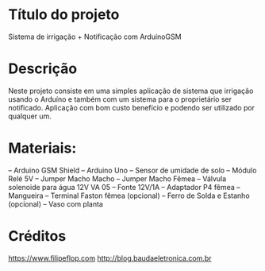 # Título do projeto
Sistema de irrigação + Notificação com ArduínoGSM
# Descrição
Neste projeto consiste em uma simples aplicação de sistema que irrigação usando o Arduíno e também com um sistema para o 
proprietário ser notificado. Aplicação com bom custo benefício e podendo ser utilizado por qualquer um.
# Materiais:
– Arduino GSM Shield
– Arduino Uno
– Sensor de umidade de solo
– Módulo Relé 5V
– Jumper Macho Macho
– Jumper Macho Fêmea
– Válvula solenoide para água 12V VA 05
– Fonte 12V/1A
– Adaptador P4 fêmea
– Mangueira
– Terminal Faston fêmea (opcional)
– Ferro de Solda e Estanho (opcional)
– Vaso com planta
# Créditos 
https://www.filipeflop.com
http://blog.baudaeletronica.com.br
